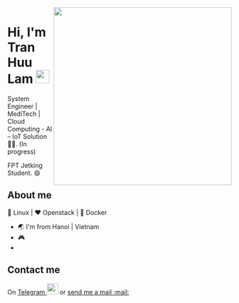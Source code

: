 <img align="right" width="400" height="400" src="https://i.imgur.com/9c5EX7K.png">


# Hi, I'm Tran Huu Lam <img width="30" height="30" src="https://media.giphy.com/media/LmNwrBhejkK9EFP504/giphy.gif">


System Engineer | MediTech | Cloud Computing - AI – IoT Solution   👨‍💻. (In progress)

FPT Jetking Student. :smile:

## About me 

:penguin: Linux  | :heart: Openstack | :whale: Docker

- :earth_asia: I'm from Hanoi | Vietnam
- :video_game:
- 


## Contact me
On [Telegram <img width="25" height="25" src="https://i.imgur.com/SQttFMf.png">](https://t.me/lamth) or [send me a mail :mail:](mailto:tranhuulam199@gmail.com)



